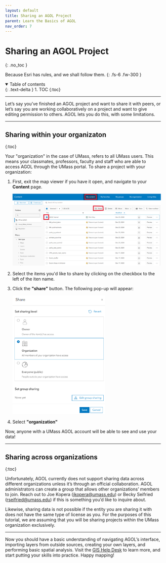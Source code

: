 ```yaml
---
layout: default
title: Sharing an AGOL Project
parent: Learn the Basics of AGOL
nav_order: 7
---
```


# Sharing an AGOL Project
{: .no_toc }

Because Esri has rules, and we shall follow them. 
{: .fs-6 .fw-300 }

<details open markdown="block">
  <summary>
    Table of contents
  </summary>
  {: .text-delta }
1. TOC
{:toc}
</details>

---

Let’s say you’ve finished an AGOL project and want to share it with peers, or let’s say you are working collaboratively on a project and want to give editing permission to others. AGOL lets you do this, with some limitations. 

---

## Sharing within your organizaton
{:toc}

Your "organization" in the case of UMass, refers to all UMass users. This means your classmates, professors, faculty and staff who are able to access AGOL through the UMass portal. To share a project with your organization:

1. First, exit the map viewer if you have it open, and navigate to your **Content** page. 

    <img src="media/all_AGOL/SD_01.png" alt="Navigate to Content" class="center" width="600">
1. Select the items you'd like to share by clicking on the checkbox to the left of the iten name.
1. Click the **"share"** button. The following pop-up will appear:

    <img src="media/all_AGOL/SD_02.png" alt="Share Project" class="center" width="300">
1. Select **"organization"** 

Now, anyone with a UMass AGOL account will be able to see and use your data! 

---

## Sharing across organizations
{:toc}

Unfortunately, AGOL currently does not support sharing data across different organizations unless it’s through an official collaboration. AGOL administrators can create a group that allows other organizations’ members to join. Reach out to Joe Kopera (jkopera@umass.edu) or Becky Seifried (rseifried@umass.edu) if this is something you’d like to inquire about.

Likewise, sharing data is not possible if the entity you are sharing it with does not have the same type of license as you. For the purposes of this tutorial, we are assuming that you will be sharing projects within the UMass organization exclusively. 

---

Now you should have a basic understanding of navigating AGOL’s interface, importing layers from outside sources, creating your own layers, and performing basic spatial analysis. Visit the [GIS Help Desk](https://gis.library.umass.edu/learning-gis/get-help/) to learn more, and start putting your skills into practice. Happy mapping! 


